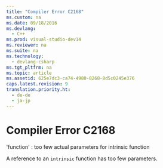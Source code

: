 ```yaml
---
title: "Compiler Error C2168"
ms.custom: na
ms.date: 09/18/2016
ms.devlang: 
  - C++
ms.prod: visual-studio-dev14
ms.reviewer: na
ms.suite: na
ms.technology: 
  - devlang-csharp
ms.tgt_pltfrm: na
ms.topic: article
ms.assetid: 625e7dc3-ca74-4980-8268-8d5c0245e376
caps.latest.revision: 9
translation.priority.ht: 
  - de-de
  - ja-jp
---
```

# Compiler Error C2168
'function' : too few actual parameters for intrinsic function  
  
 A reference to an `intrinsic` function has too few parameters.